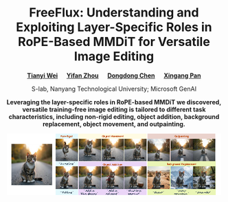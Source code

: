 <div align="center">

<h1>FreeFlux: Understanding and Exploiting Layer-Specific Roles in RoPE-Based MMDiT for Versatile Image Editing</h1>

**[Tianyi Wei](https://scholar.google.com/citations?user=-wfXmM4AAAAJ&hl=en) &emsp; [Yifan Zhou](https://zhouyifan.net/) &emsp; [Dongdong Chen](https://www.dongdongchen.bid/) &emsp; [Xingang Pan](https://xingangpan.github.io)**

S-lab, Nanyang Technological University;  Microsoft GenAI

**Leveraging the layer-specific roles in RoPE-based MMDiT we discovered, versatile training-free image editing is tailored to different task characteristics, including non-rigid editing, object addition, background replacement, object movement, and outpainting.**

![teaser](./assets/teaser.png)
